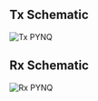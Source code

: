 ## Tx Schematic
![Tx PYNQ](https://github.com/akshaya-bhat/UnderWaterCommunications/assets/44793381/f0fa32da-91df-4fbe-bad2-5c0aed89d14e)

## Rx Schematic
![Rx PYNQ](https://github.com/akshaya-bhat/UnderWaterCommunications/assets/44793381/2f0163b2-572a-47be-875d-c40273c35041)
